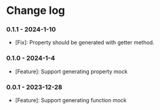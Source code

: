 # Change log

### 0.1.1 - 2024-1-10
- [Fix]: Property should be generated with getter method. 

### 0.1.0 - 2024-1-4
- [Feature]: Support generating property mock

### 0.0.1 - 2023-12-28
- [Feature]: Support generating function mock